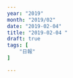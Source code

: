 ```yaml
---
year: "2019"
month: "2019/02"
date: "2019-02-04"
title: "2019-02-04 "
draft: true
tags: [
    "日報"
]

---
```


